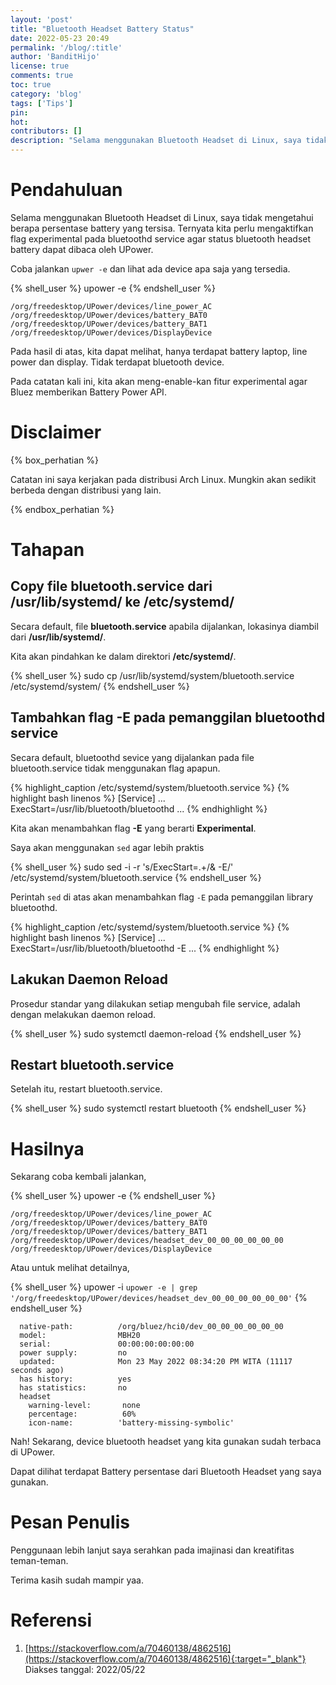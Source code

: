 ```yaml
---
layout: 'post'
title: "Bluetooth Headset Battery Status"
date: 2022-05-23 20:49
permalink: '/blog/:title'
author: 'BanditHijo'
license: true
comments: true
toc: true
category: 'blog'
tags: ['Tips']
pin:
hot:
contributors: []
description: "Selama menggunakan Bluetooth Headset di Linux, saya tidak mengetahui berapa persentase battery yang tersisa. Ternyata kita perlu mengaktifkan flag experimental pada bluetoothd service agar status bluetooth headset battery dapat dibaca oleh UPower API"
---
```


# Pendahuluan

Selama menggunakan Bluetooth Headset di Linux, saya tidak mengetahui berapa persentase battery yang tersisa. Ternyata kita perlu mengaktifkan flag experimental pada bluetoothd service agar status bluetooth headset battery dapat dibaca oleh UPower.

Coba jalankan `upwer -e` dan lihat ada device apa saja yang tersedia.

{% shell_user %}
upower -e
{% endshell_user %}

```
/org/freedesktop/UPower/devices/line_power_AC
/org/freedesktop/UPower/devices/battery_BAT0
/org/freedesktop/UPower/devices/battery_BAT1
/org/freedesktop/UPower/devices/DisplayDevice
```

Pada hasil di atas, kita dapat melihat, hanya terdapat battery laptop, line power dan display. Tidak terdapat bluetooth device.

Pada catatan kali ini, kita akan meng-enable-kan fitur experimental agar Bluez memberikan Battery Power API.

# Disclaimer

{% box_perhatian %}
<p markdown=1>Catatan ini saya kerjakan pada distribusi Arch Linux. Mungkin akan sedikit berbeda dengan distribusi yang lain.</p>
{% endbox_perhatian %}

# Tahapan

## Copy file bluetooth.service dari /usr/lib/systemd/ ke /etc/systemd/

Secara default, file **bluetooth.service** apabila dijalankan, lokasinya diambil dari  **/usr/lib/systemd/**.

Kita akan pindahkan ke dalam direktori **/etc/systemd/**.

{% shell_user %}
sudo cp /usr/lib/systemd/system/bluetooth.service /etc/systemd/system/
{% endshell_user %}

## Tambahkan flag -E pada pemanggilan bluetoothd service

Secara default, bluetoothd sevice yang dijalankan pada file bluetooth.service tidak menggunakan flag apapun.

{% highlight_caption /etc/systemd/system/bluetooth.service %}
{% highlight bash linenos %}
[Service]
...
ExecStart=/usr/lib/bluetooth/bluetoothd
...
{% endhighlight %}

Kita akan menambahkan flag **-E** yang berarti **Experimental**.

Saya akan menggunakan `sed` agar lebih praktis

{% shell_user %}
sudo sed -i -r 's/ExecStart=.+/& -E/' /etc/systemd/system/bluetooth.service
{% endshell_user %}

Perintah `sed` di atas akan menambahkan flag `-E` pada pemanggilan library bluetoothd.

{% highlight_caption /etc/systemd/system/bluetooth.service %}
{% highlight bash linenos %}
[Service]
...
ExecStart=/usr/lib/bluetooth/bluetoothd -E
...
{% endhighlight %}

## Lakukan Daemon Reload

Prosedur standar yang dilakukan setiap mengubah file service, adalah dengan melakukan daemon reload.

{% shell_user %}
sudo systemctl daemon-reload
{% endshell_user %}

## Restart bluetooth.service

Setelah itu, restart bluetooth.service.

{% shell_user %}
sudo systemctl restart bluetooth
{% endshell_user %}

# Hasilnya

Sekarang coba kembali jalankan,

{% shell_user %}
upower -e
{% endshell_user %}

```
/org/freedesktop/UPower/devices/line_power_AC
/org/freedesktop/UPower/devices/battery_BAT0
/org/freedesktop/UPower/devices/battery_BAT1
/org/freedesktop/UPower/devices/headset_dev_00_00_00_00_00_00
/org/freedesktop/UPower/devices/DisplayDevice
```

Atau untuk melihat detailnya,

{% shell_user %}
upower -i `upower -e | grep '/org/freedesktop/UPower/devices/headset_dev_00_00_00_00_00_00'`
{% endshell_user %}

```
  native-path:          /org/bluez/hci0/dev_00_00_00_00_00_00
  model:                MBH20
  serial:               00:00:00:00:00:00
  power supply:         no
  updated:              Mon 23 May 2022 08:34:20 PM WITA (11117 seconds ago)
  has history:          yes
  has statistics:       no
  headset
    warning-level:       none
    percentage:          60%
    icon-name:          'battery-missing-symbolic'
```

Nah! Sekarang, device bluetooth headset yang kita gunakan sudah terbaca di UPower.

Dapat dilihat terdapat Battery persentase dari Bluetooth Headset yang saya gunakan.

# Pesan Penulis

Penggunaan lebih lanjut saya serahkan pada imajinasi dan kreatifitas teman-teman.

Terima kasih sudah mampir yaa.

# Referensi

1. [https://stackoverflow.com/a/70460138/4862516](https://stackoverflow.com/a/70460138/4862516){:target="_blank"}
<br>Diakses tanggal: 2022/05/22
